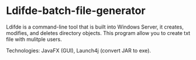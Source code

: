 # Ldifde-batch-file-generator
Ldifde is a command-line tool that is built into Windows Server, it creates, modifies, and deletes directory objects. 
This program allow you to create txt file with mulitple users.

Technologies: JavaFX (GUI), Launch4j (convert JAR to exe).
